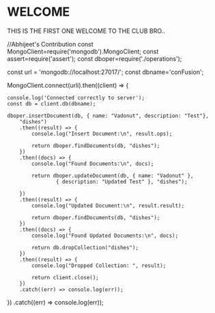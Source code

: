 # WELCOME
THIS IS THE FIRST ONE
WELCOME TO THE CLUB BRO..

//Abhijeet's Contribution
const MongoClient=require('mongodb').MongoClient;
const assert=require('assert');
const dboper=require('./operations');


const url = 'mongodb://localhost:27017/';
const dbname='conFusion';

MongoClient.connect(urli).then((client) => {

    console.log('Connected correctly to server');
    const db = client.db(dbname);

    dboper.insertDocument(db, { name: "Vadonut", description: "Test"},
        "dishes")
        .then((result) => {
            console.log("Insert Document:\n", result.ops);

            return dboper.findDocuments(db, "dishes");
        })
        .then((docs) => {
            console.log("Found Documents:\n", docs);

            return dboper.updateDocument(db, { name: "Vadonut" },
                    { description: "Updated Test" }, "dishes");

        })
        .then((result) => {
            console.log("Updated Document:\n", result.result);

            return dboper.findDocuments(db, "dishes");
        })
        .then((docs) => {
            console.log("Found Updated Documents:\n", docs);
                            
            return db.dropCollection("dishes");
        })
        .then((result) => {
            console.log("Dropped Collection: ", result);

            return client.close();
        })
        .catch((err) => console.log(err));

})
.catch((err) => console.log(err));
